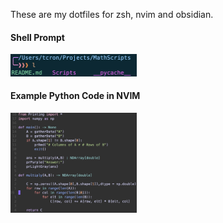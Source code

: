 These are my dotfiles for zsh, nvim and obsidian.

#### Shell Prompt
<img style="width:40%;" src="./images/prompt.jpg" />

#### Example Python Code in NVIM
<img style="width:40%;" src="./images/pythoninnvim.jpg" />
